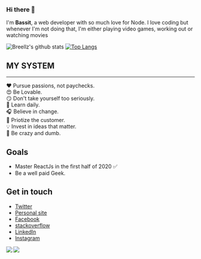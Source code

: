

<!--
**breellz/breellz** is a ✨ _special_ ✨ repository because its `README.md` (this file) appears on your GitHub profile.

Here are some ideas to get you started:

- 🔭 I’m currently working on ...
- 🌱 I’m currently learning ...
- 👯 I’m looking to collaborate on ...
- 🤔 I’m looking for help with ...
- 💬 Ask me about ...
- 📫 How to reach me: ...
- 😄 Pronouns: ...
- ⚡ Fun fact: ...
-->
### Hi there 👋
<p>I'm <strong>Bassit</strong>, a web developer with so much love for Node. I love coding but whenever I'm not doing that, I'm either playing video games, working out or watching movies</p>

![Breellz's github stats](https://github-readme-stats.vercel.app/api?username=breellz&show_icons=true)
[![Top Langs](https://github-readme-stats.vercel.app/api/top-langs/?username=breellz&layout=compact)](https://github.com/breellz)

## MY SYSTEM
<hr>
❤️ Pursue passions, not paychecks.<br/>
😍 Be Lovable.<br/>
😏 Don't take yourself too seriously.<br/>
🏫 Learn daily.<br/>
🎧 Believe in change.<br/>
🌱 Priotize the customer.<br/>
💡 Invest in ideas that matter.<br/>
🌚 Be crazy and dumb.<br/>

## Goals

*  Master ReactJs in the first half of 2020 ✅<br/>
*  Be a well paid Geek.<br/>

## Get in touch
* [Twitter](https://twitter.com/breellz) <br/>
* [Personal site](https://breellz.me)<br/>
* [Facebook](https://fb.com/breellz)<br/>
* [stackoverflow](https://stackoverflow.com/users/13081082/breellz)<br/>
* [LinkedIn](https://linkedin.com/in/bassit-owolabi-55751b15a)<br/>
* [Instagram](https://instagram.com/breellzfit)<br/>


<a href="https://github.com/breellz/QuizApp">
  <img align="left" src="https://github-readme-stats.vercel.app/api/pin/?username=breellz&repo=QuizApp" />
</a>
<a href="https://github.com/breellz/covid19-today">
  <img align="left" src="https://github-readme-stats.vercel.app/api/pin/?username=breellz&repo=covid19-today" />
</a>
